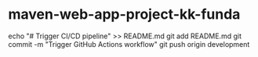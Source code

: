 # maven-web-app-project-kk-funda




echo "# Trigger CI/CD pipeline" >> README.md
git add README.md
git commit -m "Trigger GitHub Actions workflow"
git push origin development
